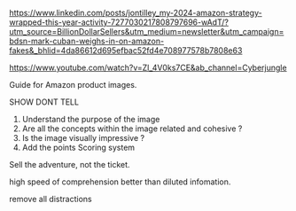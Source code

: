 https://www.linkedin.com/posts/jontilley_my-2024-amazon-strategy-wrapped-this-year-activity-7277030217808797696-wAdT/?utm_source=BillionDollarSellers&utm_medium=newsletter&utm_campaign=bdsn-mark-cuban-weighs-in-on-amazon-fakes&_bhlid=4da86612d695efbac52fd4e708977578b7808e63

https://www.youtube.com/watch?v=Zl_4V0ks7CE&ab_channel=Cyberjungle

Guide for Amazon product images.

SHOW DONT TELL

1. Understand the purpose of the image
2. Are all the concepts within the image related and cohesive ?
3. Is the image visually impressive ?
4. Add the points Scoring system

Sell the adventure, not the ticket.

high speed of comprehension better than diluted infomation.

remove all distractions
